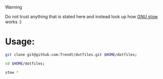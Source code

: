 > [!WARNING]
> Do not trust anything that is stated here and instead look up how [GNU stow][stow] works :)

[stow]: https://www.gnu.org/software/stow/

# Usage:

```sh
git clone git@github.com:Trendt/dotfiles.git $HOME/dotfiles;

cd $HOME/dotfiles;

stow *
```
